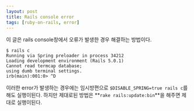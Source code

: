 ```yaml
---
layout: post
title: Rails console error
tags: [ruby-on-rails, error]
---
```


이 글은 rails console창에서 오류가 발생한 경우 해결하는 방법이다.

```
$ rails c
Running via Spring preloader in process 34212
Loading development environment (Rails 5.0.1)
Cannot read termcap database;
using dumb terminal settings.
irb(main):001:0> ^D
```
이러한 error가 발생하는 경우에는 임시방편으로 `$DISABLE_SPRING=true rails c`를 해도 실행이된다.
하지만 제대로된 방법은 **`rake rails:update:bin`**을 해주면 제대로 실행이된다.